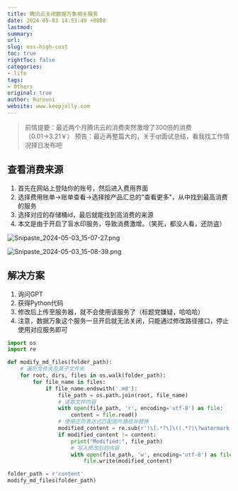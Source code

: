 ```yaml
---
title: 腾讯云关闭数据万象相关服务
date: 2024-05-03 14:53:49 +0800
lastmod: 
summary: 
url: 
slug: oss-high-cost
toc: true
rightToc: false
categories: 
- life
tags: 
- Others
original: true
author: Rurouni
website: www.keepjolly.com
---
```


> 前情提要：最近两个月腾讯云的消费突然激增了300倍的消费（0.01→3.21￥）
> 预告：最近再整篇大的，关于qt面试总结，看我找工作情况择日发布吧

## 查看消费来源

1. 首先在网站上登陆你的账号，然后进入费用界面
2. 选择费用账单→账单查看→选择按产品汇总的"查看更多"，从中找到最高消费的服务
3. 选择对应的存储桶id，最后就能找到高消费的来源
4. 本文是由于开启了盲水印服务，导致消费激增。（笑死，都没人看，还防盗）  

![Snipaste_2024-05-03_15-07-27.png](https://pic.keepjolly.com/halo/blog/2024/05/20240503151121.png?imageMogr2/format/webp%7C&imageSlim)

  
![Snipaste_2024-05-03_15-08-39.png](https://pic.keepjolly.com/halo/blog/2024/05/20240503151141.png?imageMogr2/format/webp%7C&imageSlim)



## 解决方案

1. 询问GPT
2. 获得Python代码
3. 修改后上传至服务器，就不会使用该服务了（标题党嫌疑，哈哈哈）
4. 注意，数据万象这个服务一旦开启就无法关闭，只能通过修改路径接口，停止使用对应服务即可
  
```python
import os
import re

def modify_md_files(folder_path):
    # 遍历文件夹及其子文件夹
    for root, dirs, files in os.walk(folder_path):
        for file_name in files:
            if file_name.endswith('.md'):
                file_path = os.path.join(root, file_name)
                # 读取文件内容
                with open(file_path, 'r', encoding='utf-8') as file:
                    content = file.read()
                # 使用正则表达式匹配图片路径并替换
                modified_content = re.sub(r'!\[.*?\]\((.*?)\?watermark.*?\)', r'![image](\1)', content)
                if modified_content != content:
                    print("Modified:", file_path)
                    # 写入修改后的内容
                    with open(file_path, 'w', encoding='utf-8') as file:
                        file.write(modified_content)

folder_path = r'content'
modify_md_files(folder_path)
```
